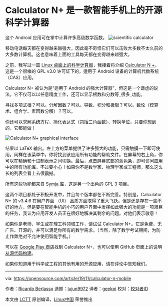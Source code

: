 [#]: collector: (lujun9972)
[#]: translator: (geekpi)
[#]: reviewer: ( )
[#]: publisher: ( )
[#]: url: ( )
[#]: subject: (Calculator N+ is an open source scientific calculator for your smartphone)
[#]: via: (https://opensource.com/article/19/11/calculator-n-mobile)
[#]: author: (Ricardo Berlasso https://opensource.com/users/rgb-es)

Calculator N+ 是一款智能手机上的开源科学计算器
======
这个 Android 应用可在掌中计算许多高级数学函数。
![scientific calculator][1]

移动电话每天都在变得越来越强大，因此毫不奇怪它们可以击败大多数不太久前的大多数计算机。这也意味着上面的工具每天都在变得越来越强大。

之前，我写过一篇 [Linux 桌面上的科学计算器][2]，我接着将介绍 [Calculator N +][3]，这是一个很棒的 GPL v3.0 许可证下的，适用于 Android 设备的计算机代数系统（CAS）应用。

Calculator N+ 被认为是“适用于 Android 的强大计算器”，但这是一个谦虚的说法。它不仅可以以任意精度工作，还可以显示根数和分数等_很多_功能。

寻找多项式根？可以。分解因数？可以。导数、积分和极限？可以。数论（模算术、组合学、素因数分解）？可以。

你还可以求解系统方程、简化表达式（包括三角函数）、转换单位，只要你想到的，它都能做！

![Calculator N+ graphical interface][4]

结果以 LaTeX 输出。左上方的菜单提供了许多强大的功能，只需触摸一下即可使用。同样在该菜单中，你将找到该应用所有功能的帮助文件。在屏幕的右上角，你可以在精确和十进制表示之间切换。最后，点击屏幕底部的蓝色条，即可访问应用中的所有功能库。不过要小心！如果你不是数学家、物理学家或工程师，那么这么长的列表会看上去很震撼。

所有这些功能都来自 [Symja 库][5]，这是另一个出色的 GPL 3 项目。

这两个项目都处于积极开发中，并且每个版本都在不断完善。特别是，Calculator N+ 的 v3.4.6 在用户界面 （UI） 品质方面取得了重大飞跃。但是还是存在一些不好的地方，但是要在智能手机的小巧的用户界面中发挥如此强大的功能是一项艰巨的任务，我认为应用开发人员正在很好地解决其剩余的问题。对他们表示敬意！

如果你是老师、学生或在理工科领域工作，请试试 Calculator N+。它是免费、无广告、开源的，并可以满足你所有的数学需求。（当然，除了数学考试期间，为防止作弊绝对不允许使用智能手机。）

可以在 [Google Play 商店][6]找到 Calculator N+，也可以使用 GitHub 页面上的说明[从源代码构建][7]。

如果你知道用于科学或工程的其他有用的开源应用，请在评论中告知我们。

--------------------------------------------------------------------------------

via: https://opensource.com/article/19/11/calculator-n-mobile

作者：[Ricardo Berlasso][a]
选题：[lujun9972][b]
译者：[geekpi](https://github.com/geekpi)
校对：[校对者ID](https://github.com/校对者ID)

本文由 [LCTT](https://github.com/LCTT/TranslateProject) 原创编译，[Linux中国](https://linux.cn/) 荣誉推出

[a]: https://opensource.com/users/rgb-es
[b]: https://github.com/lujun9972
[1]: https://opensource.com/sites/default/files/styles/image-full-size/public/lead-images/calculator_money_currency_financial_tool.jpg?itok=2QMa1y8c (scientific calculator)
[2]: https://opensource.com/article/18/1/scientific-calculators-linux
[3]: https://github.com/tranleduy2000/ncalc
[4]: https://opensource.com/sites/default/files/uploads/calculatornplus_sqrt-frac.png (Calculator N+ graphical interface)
[5]: https://github.com/axkr/symja_android_library
[6]: https://play.google.com/store/apps/details?id=com.duy.calculator.free
[7]: https://github.com/tranleduy2000/ncalc/blob/master/README.md
